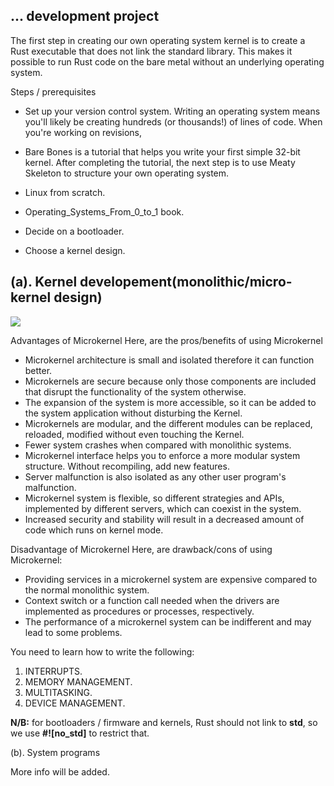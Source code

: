 ## ... development project

The first step in creating our own operating system kernel is to create a Rust executable that does not link the standard library. This makes it possible to run Rust code on the bare metal without an underlying operating system.


Steps / prerequisites


- Set up your version control system. Writing an operating system means you'll likely be creating hundreds (or thousands!) of lines of code. When you're working on revisions,

- Bare Bones is a tutorial that helps you write your first simple 32-bit kernel. After completing the tutorial, the next step is to use Meaty Skeleton to structure your own operating system.

- Linux from scratch.

- Operating_Systems_From_0_to_1 book.

- Decide on a bootloader.

- Choose a kernel design.

## (a). Kernel developement(monolithic/micro-kernel design)

![](https://github.com/Ruby-Raptor/Network-and-systems-engineering/blob/main/Project%20Eta-Carina/Extras/1200px-OS-structure.svg.png)

Advantages of Microkernel
Here, are the pros/benefits of using Microkernel

- Microkernel architecture is small and isolated therefore it can function better.
- Microkernels are secure because only those components are included that disrupt the functionality of the system otherwise.
- The expansion of the system is more accessible, so it can be added to the system application without disturbing the Kernel.
- Microkernels are modular, and the different modules can be replaced, reloaded, modified without even touching the Kernel.
- Fewer system crashes when compared with monolithic systems.
- Microkernel interface helps you to enforce a more modular system structure.
  Without recompiling, add new features.
- Server malfunction is also isolated as any other user program's malfunction.
- Microkernel system is flexible, so different strategies and APIs, implemented by different servers, which can coexist in the system.
- Increased security and stability will result in a decreased amount of code which runs on kernel mode.

Disadvantage of Microkernel
Here, are drawback/cons of using Microkernel:

- Providing services in a microkernel system are expensive compared to the normal monolithic system.
- Context switch or a function call needed when the drivers are implemented as procedures or processes, respectively.
- The performance of a microkernel system can be indifferent and may lead to some problems.

You need to learn how to write the following:

1. INTERRUPTS.
2. MEMORY MANAGEMENT.
3. MULTITASKING.
4. DEVICE MANAGEMENT.

**N/B:** for bootloaders / firmware and kernels, Rust should not link to **std**, so we use **#![no_std]** to restrict that.

(b). System programs

More info will be added.
